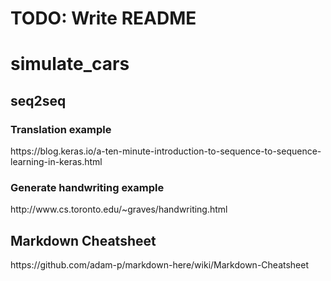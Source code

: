 # TODO: Write README

# simulate_cars

## seq2seq
### Translation example
<dt>https://blog.keras.io/a-ten-minute-introduction-to-sequence-to-sequence-learning-in-keras.html</dt>

### Generate handwriting example
<dt>http://www.cs.toronto.edu/~graves/handwriting.html</dt>

## Markdown Cheatsheet
<dt>https://github.com/adam-p/markdown-here/wiki/Markdown-Cheatsheet</dt>
